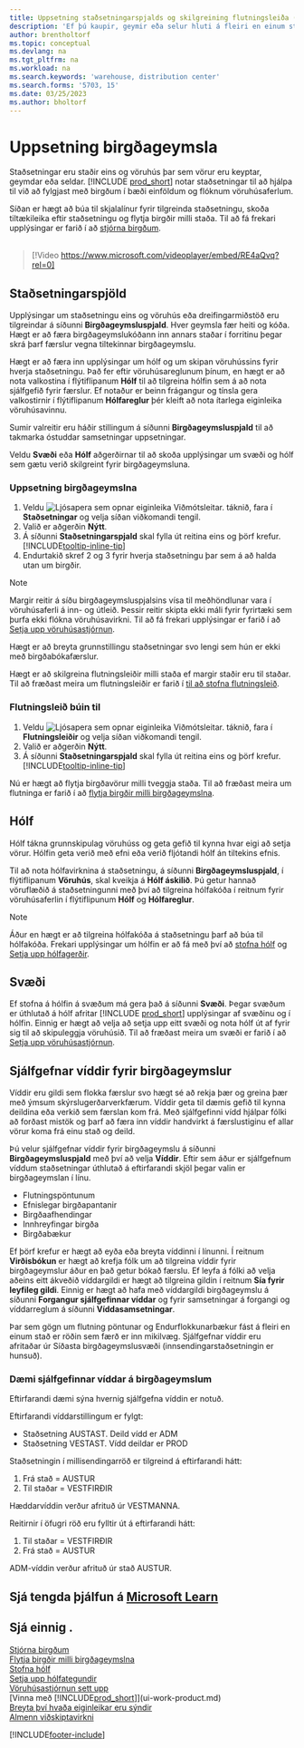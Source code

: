 ```yaml
---
title: Uppsetning staðsetningarspjalds og skilgreining flutningsleiða (inniheldur myndskeið)
description: 'Ef þú kaupir, geymir eða selur hluti á fleiri en einum stað getur þú sett hvern stað upp sem staðsetningu.'
author: brentholtorf
ms.topic: conceptual
ms.devlang: na
ms.tgt_pltfrm: na
ms.workload: na
ms.search.keywords: 'warehouse, distribution center'
ms.search.forms: '5703, 15'
ms.date: 03/25/2023
ms.author: bholtorf
---
```

# <a name="set-up-locations"></a><a name="set-up-locations"></a>Uppsetning birgðageymsla

Staðsetningar eru staðir eins og vöruhús þar sem vörur eru keyptar, geymdar eða seldar. [!INCLUDE [prod_short](includes/prod_short.md)] notar staðsetningar til að hjálpa til við að fylgjast með birgðum í bæði einföldum og flóknum vöruhúsaferlum.

Síðan er hægt að búa til skjalalínur fyrir tilgreinda staðsetningu, skoða tiltækileika eftir staðsetningu og flytja birgðir milli staða. Til að fá frekari upplýsingar er farið í að  [stjórna birgðum](inventory-manage-inventory.md).
<br><br>  
  
> [!Video https://www.microsoft.com/videoplayer/embed/RE4aQvq?rel=0]

## <a name="location-cards"></a><a name="location-cards"></a>Staðsetningarspjöld

Upplýsingar um staðsetningu eins og vöruhús eða dreifingarmiðstöð eru tilgreindar á síðunni **Birgðageymsluspjald**. Hver geymsla fær heiti og kóða. Hægt er að færa birgðageymslukóðann inn annars staðar í forritinu þegar skrá þarf færslur vegna tiltekinnar birgðageymslu.  

Hægt er að færa inn upplýsingar um hólf og um skipan vöruhússins fyrir hverja staðsetningu. Það fer eftir vöruhúsareglunum þínum, en hægt er að nota valkostina í flýtiflipanum **Hólf** til að tilgreina hólfin sem á að nota sjálfgefið fyrir færslur. Ef notaður er beinn frágangur og tínsla gera valkostirnir í flýtiflipanum **Hólfareglur** þér kleift að nota ítarlega eiginleika vöruhúsavinnu.  

Sumir valreitir eru háðir stillingum á síðunni **Birgðageymsluspjald** til að takmarka óstuddar samsetningar uppsetningar.  

Veldu **Svæði** eða **Hólf** aðgerðirnar til að skoða upplýsingar um svæði og hólf sem gætu verið skilgreint fyrir birgðageymsluna.

### <a name="to-set-up-a-location"></a><a name="to-set-up-a-location"></a>Uppsetning birgðageymslna

1. Veldu ![Ljósapera sem opnar eiginleika Viðmótsleitar.](media/ui-search/search_small.png "Segðu mér hvað þú vilt gera") táknið, fara í **Staðsetningar** og velja síðan viðkomandi tengil.
2. Valið er aðgerðin **Nýtt**.
3. Á síðunni **Staðsetningarspjald** skal fylla út reitina eins og þörf krefur. [!INCLUDE[tooltip-inline-tip](includes/tooltip-inline-tip_md.md)]
4. Endurtakið skref 2 og 3 fyrir hverja staðsetningu þar sem á að halda utan um birgðir.

> [!NOTE]  
> Margir reitir á síðu birgðageymsluspjalsins vísa til meðhöndlunar vara í vöruhúsaferli á inn- og útleið. Þessir reitir skipta ekki máli fyrir fyrirtæki sem þurfa ekki flókna vöruhúsavirkni. Til að fá frekari upplýsingar er farið í að  [Setja upp vöruhúsastjórnun](warehouse-setup-warehouse.md).

Hægt er að breyta grunnstillingu staðsetningar svo lengi sem hún er ekki með birgðabókafærslur.  

Hægt er að skilgreina flutningsleiðir milli staða ef margir staðir eru til staðar. Til að fræðast meira um flutningsleiðir er farið í  [til að stofna flutningsleið](inventory-how-setup-locations.md#to-create-a-transfer-route).

### <a name="to-create-a-transfer-route"></a><a name="to-create-a-transfer-route"></a>Flutningsleið búin til

1. Veldu ![Ljósapera sem opnar eiginleika Viðmótsleitar.](media/ui-search/search_small.png "Segðu mér hvað þú vilt gera") táknið, fara í **Flutningsleiðir** og velja síðan viðkomandi tengil.
2. Valið er aðgerðin **Nýtt**.
4. Á síðunni **Staðsetningarspjald** skal fylla út reitina eins og þörf krefur. [!INCLUDE[tooltip-inline-tip](includes/tooltip-inline-tip_md.md)]

Nú er hægt að flytja birgðavörur milli tveggja staða. Til að fræðast meira um flutninga er farið í að  [flytja birgðir milli birgðageymslna](inventory-how-transfer-between-locations.md).

## <a name="bins"></a><a name="bins"></a>Hólf

Hólf tákna grunnskipulag vöruhúss og geta gefið til kynna hvar eigi að setja vörur. Hólfin geta verið með efni eða verið fljótandi hólf án tiltekins efnis.

Til að nota hólfavirknina á staðsetningu, á síðunni **Birgðageymsluspjald**, í flýtiflipanum **Vöruhús**, skal kveikja á **Hólf áskilið**. Þú getur hannað vöruflæðið á staðsetningunni með því að tilgreina hólfakóða í reitnum fyrir vöruhúsaferlin í flýtiflipunum **Hólf** og **Hólfareglur**.

> [!NOTE]
> Áður en hægt er að tilgreina hólfakóða á staðsetningu þarf að búa til hólfakóða. Frekari upplýsingar um hólfin er að fá með því að  [stofna hólf](warehouse-how-to-create-individual-bins.md)  og  [Setja upp hólfagerðir](warehouse-how-to-set-up-bin-types.md).  

## <a name="zones"></a><a name="zones"></a>Svæði

Ef stofna á hólfin á svæðum má gera það á síðunni **Svæði**. Þegar svæðum er úthlutað á hólf afritar [!INCLUDE [prod_short](includes/prod_short.md)] upplýsingar af svæðinu og í hólfin. Einnig er hægt að velja að setja upp eitt svæði og nota hólf út af fyrir sig til að skipuleggja vöruhúsið. Til að fræðast meira um svæði er farið í að  [Setja upp vöruhúsastjórnun](warehouse-setup-warehouse.md).  

## <a name="default-dimensions-for-locations"></a><a name="default-dimensions-for-locations"></a>Sjálfgefnar víddir fyrir birgðageymslur

Víddir eru gildi sem flokka færslur svo hægt sé að rekja þær og greina þær með ýmsum skýrslugerðarverkfærum. Víddir geta til dæmis gefið til kynna deildina eða verkið sem færslan kom frá. Með sjálfgefinni vídd hjálpar fólki að forðast mistök og þarf að færa inn víddir handvirkt á færslustiginu ef allar vörur koma frá einu stað og deild.

Þú velur sjálfgefnar víddir fyrir birgðageymslu á síðunni **Birgðageymsluspjald** með því að velja **Víddir**. Eftir sem áður er sjálfgefnum víddum staðsetningar úthlutað á eftirfarandi skjöl þegar valin er birgðageymslan í línu.

* Flutningspöntunum
* Efnislegar birgðapantanir
* Birgðaafhendingar
* Innhreyfingar birgða
* Birgðabækur

Ef þörf krefur er hægt að eyða eða breyta víddinni í línunni. Í reitnum **Virðisbókun** er hægt að krefja fólk um að tilgreina víddir fyrir birgðageymslur áður en það getur bókað færslu. Ef leyfa á fólki að velja aðeins eitt ákveðið víddargildi er hægt að tilgreina gildin í reitnum **Sía fyrir leyfileg gildi**. Einnig er hægt að hafa með víddargildi birgðageymslu á síðunni **Forgangur sjálfgefinnar víddar** og fyrir samsetningar á forgangi og víddarreglum á síðunni **Víddasamsetningar**.

Þar sem gögn um flutning pöntunar og Endurflokkunarbækur fást á fleiri en einum stað er röðin sem færð er inn mikilvæg. Sjálfgefnar víddir eru afritaðar úr Síðasta birgðageymslusvæði (innsendingarstaðsetningin er hunsuð).

### <a name="example-of-default-dimensions-on-locations"></a><a name="example-of-default-dimensions-on-locations"></a>Dæmi sjálfgefinnar víddar á birgðageymslum

Eftirfarandi dæmi sýna hvernig sjálfgefna víddin er notuð.

Eftirfarandi víddarstillingum er fylgt:

* Staðsetning AUSTAST. Deild vídd er ADM
* Staðsetning VESTAST. Vídd deildar er PROD

Staðsetningin í millisendingarröð er tilgreind á eftirfarandi hátt:

1. Frá stað = AUSTUR
2. Til staðar = VESTFIRÐIR

Hæddarvíddin verður afrituð úr VESTMANNA.

Reitirnir í öfugri röð eru fylltir út á eftirfarandi hátt:

1. Til staðar = VESTFIRÐIR
2. Frá stað = AUSTUR

ADM-víddin verður afrituð úr stað AUSTUR.

## <a name="see-related-training-at-microsoft-learn"></a><a name="see-related-training-at-microsoft-learn"></a>Sjá tengda þjálfun á [Microsoft Learn](/learn/modules/trade-set-up-dynamics-365-business-central/)

## <a name="see-also"></a><a name="see-also"></a>Sjá einnig .

[Stjórna birgðum](inventory-manage-inventory.md)  
[Flytja birgðir milli birgðageymslna](inventory-how-transfer-between-locations.md)  
[Stofna hólf](warehouse-how-to-create-individual-bins.md)  
[Setja upp hólfategundir](warehouse-how-to-set-up-bin-types.md)  
[Vöruhúsastjórnun sett upp](warehouse-setup-warehouse.md)  
[Vinna með [!INCLUDE[prod_short](includes/prod_short.md)]](ui-work-product.md)  
[Breyta því hvaða eiginleikar eru sýndir](ui-experiences.md)  
[Almenn viðskiptavirkni](ui-across-business-areas.md)  

[!INCLUDE[footer-include](includes/footer-banner.md)]
